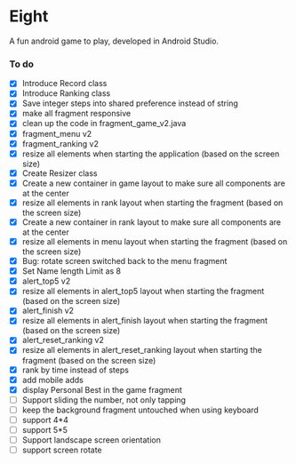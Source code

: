 # Eight
A fun android game to play, developed in Android Studio.


### To do

- [x] Introduce Record class
- [x] Introduce Ranking class
- [x] Save integer steps into shared preference instead of string
- [x] make all fragment responsive
- [x] clean up the code in fragment_game_v2.java
- [x] fragment_menu v2
- [x] fragment_ranking v2
- [x] resize all elements when starting the application (based on the screen size)
- [x] Create Resizer class
- [x] Create a new container in game layout to make sure all components are at the center
- [x] resize all elements in rank layout when starting the fragment (based on the screen size)
- [x] Create a new container in rank layout to make sure all components are at the center
- [x] resize all elements in menu layout when starting the fragment (based on the screen size)
- [x] Bug: rotate screen switched back to the menu fragment
- [x] Set Name length Limit as 8
- [x] alert_top5 v2
- [x] resize all elements in alert_top5 layout when starting the fragment (based on the screen size)
- [x] alert_finish v2
- [x] resize all elements in alert_finish layout when starting the fragment (based on the screen size)
- [x] alert_reset_ranking v2
- [x] resize all elements in alert_reset_ranking layout when starting the fragment (based on the screen size)
- [x] rank by time instead of steps
- [x] add mobile adds
- [x] display Personal Best in the game fragment
- [ ] Support sliding the number, not only tapping
- [ ] keep the background fragment untouched when using keyboard
- [ ] support 4*4
- [ ] support 5*5
- [ ] Support landscape screen orientation
- [ ] support screen rotate
